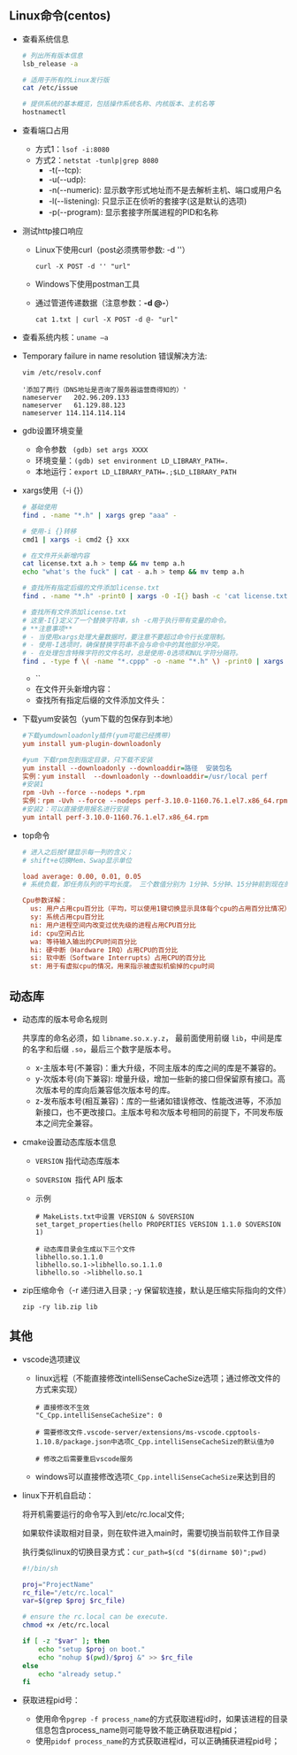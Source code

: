 ## Linux命令(centos)

- 查看系统信息

  ```sh
  # 列出所有版本信息
  lsb_release -a
  
  # 适用于所有的Linux发行版
  cat /etc/issue
  
  # 提供系统的基本概览，包括操作系统名称、内核版本、主机名等
  hostnamectl
  ```

- 查看端口占用
  - 方式1：`lsof -i:8080`
  - 方式2：`netstat -tunlp|grep 8080` 
    - -t(--tcp): 
    - -u(--udp): 
    - -n(--numeric): 显示数字形式地址而不是去解析主机、端口或用户名
    - -l(--listening): 只显示正在侦听的套接字(这是默认的选项)
    - -p(--program):  显示套接字所属进程的PID和名称

- 测试http接口响应

  - Linux下使用curl（post必须携带参数: -d ''）

    `curl -X POST -d '' "url"`

  - Windows下使用postman工具

  - 通过管道传递数据（注意参数：**-d @-**）

    `cat 1.txt | curl -X POST -d @- "url"`
  
- 查看系统内核：`uname –a`

- Temporary failure in name resolution 错误解决方法:

  ```
  vim /etc/resolv.conf
  
  '添加了两行（DNS地址是咨询了服务器运营商得知的）'
  nameserver   202.96.209.133
  nameserver   61.129.88.123
  nameserver 114.114.114.114
  ```

- gdb设置环境变量
  - 命令参数 ` (gdb) set args XXXX`
  - 环境变量：`(gdb) set environment LD_LIBRARY_PATH=.`
  - 本地运行：`export LD_LIBRARY_PATH=.;$LD_LIBRARY_PATH`
  
- xargs使用（-i {}）

  ```sh
  # 基础使用
  find . -name "*.h" | xargs grep "aaa" -
  
  # 使用-i {}转移
  cmd1 | xargs -i cmd2 {} xxx
  
  # 在文件开头新增内容
  cat license.txt a.h > temp && mv temp a.h
  echo "what's the fuck" | cat - a.h > temp && mv temp a.h
  
  # 查找所有指定后缀的文件添加license.txt
  find . -name "*.h" -print0 | xargs -0 -I{} bash -c 'cat license.txt {} > {}.tmp && mv {}.tmp {}'
  
  # 查找所有文件添加license.txt
  # 这里-I{}定义了一个替换字符串，sh -c用于执行带有变量的命令。
  # **注意事项**
  # - 当使用xargs处理大量数据时，要注意不要超过命令行长度限制。
  # - 使用-I选项时，确保替换字符串不会与命令中的其他部分冲突。
  # - 在处理包含特殊字符的文件名时，总是使用-0选项和NUL字符分隔符。
  find . -type f \( -name "*.cppp" -o -name "*.h" \) -print0 | xargs -0 -I{} bash -c 'cat license.txt {} > {}.tmp && mv {}.tmp {}'
  ```
  
  
  
  - ``
  - 在文件开头新增内容：
  - 查找所有指定后缀的文件添加文件头：
  
- 下载yum安装包（yum下载的包保存到本地）

  ```ini
  #下载yumdownloadonly插件(yum可能已经携带)
  yum install yum-plugin-downloadonly
  
  #yum 下载rpm包到指定目录，只下载不安装
  yum install --downloadonly --downloaddir=路径  安装包名
  实例：yum install  --downloadonly --downloaddir=/usr/local perf
  #安装1
  rpm -Uvh --force --nodeps *.rpm
  实例：rpm -Uvh --force --nodeps perf-3.10.0-1160.76.1.el7.x86_64.rpm
  #安装2：可以直接使用报名进行安装
  yum intall perf-3.10.0-1160.76.1.el7.x86_64.rpm
  ```

- top命令 

  ```ini
  # 进入之后按f键显示每一列的含义；
  # shift+e切换Mem、Swap显示单位
  
  load average: 0.00, 0.01, 0.05 
  # 系统负载，即任务队列的平均长度。 三个数值分别为 1分钟、5分钟、15分钟前到现在的平均值。
  
  Cpu参数详解：
  	us: 用户占用cpu百分比（平均，可以使用1键切换显示具体每个cpu的占用百分比情况）
  	sy: 系统占用cpu百分比
  	ni: 用户进程空间内改变过优先级的进程占用CPU百分比
  	id: cpu空闲占比
  	wa: 等待输入输出的CPU时间百分比
  	hi: 硬中断（Hardware IRQ）占用CPU的百分比
  	si: 软中断（Software Interrupts）占用CPU的百分比
  	st: 用于有虚拟cpu的情况，用来指示被虚拟机偷掉的cpu时间
  ```

  [top命令解释参考]: https://blog.csdn.net/xujiamin0022016/article/details/89072116

  

## 动态库

- 动态库的版本号命名规则

  共享库的命名必须，如 `libname.so.x.y.z`， 最前面使用前缀 `lib`，中间是库的名字和后缀 `.so`，最后三个数字是版本号。

  - x-主版本号(不兼容)：重大升级，不同主版本的库之间的库是不兼容的。
  - y-次版本号(向下兼容): 增量升级，增加一些新的接口但保留原有接口。高次版本号的库向后兼容低次版本号的库。
  - z-发布版本号(相互兼容)：库的一些诸如错误修改、性能改进等，不添加新接口，也不更改接口。主版本号和次版本号相同的前提下，不同发布版本之间完全兼容。

- cmake设置动态库版本信息

  - `VERSION` 指代动态库版本

  - `SOVERSION `指代 API 版本

  - 示例

    ```
    # MakeLists.txt中设置 VERSION & SOVERSION
    set_target_properties(hello PROPERTIES VERSION 1.1.0 SOVERSION 1)
    
    # 动态库目录会生成以下三个文件
    libhello.so.1.1.0
    libhello.so.1->libhello.so.1.1.0
    libhello.so ->libhello.so.1
    ```

- zip压缩命令（-r 递归进入目录 ; -y 保留软连接，默认是压缩实际指向的文件）

  `zip -ry lib.zip lib`

## 其他

- vscode选项建议

  - linux远程（不能直接修改intelliSenseCacheSize选项；通过修改文件的方式来实现）

    ```
    # 直接修改不生效
    "C_Cpp.intelliSenseCacheSize": 0
    
    # 需要修改文件.vscode-server/extensions/ms-vscode.cpptools-1.10.8/package.json中选项C_Cpp.intelliSenseCacheSize的默认值为0
    
    # 修改之后需要重启vscode服务
    ```

  - windows可以直接修改选项`C_Cpp.intelliSenseCacheSize`来达到目的

- linux下开机自启动：

  将开机需要运行的命令写入到/etc/rc.local文件;

  如果软件读取相对目录，则在软件进入main时，需要切换当前软件工作目录

  执行类似linux的切换目录方式：`cur_path=$(cd "$(dirname $0)";pwd)`

  ```sh
  #!/bin/sh
  
  proj="ProjectName"
  rc_file="/etc/rc.local"
  var=$(grep $proj $rc_file)
  
  # ensure the rc.local can be execute.
  chmod +x /etc/rc.local
  
  if [ -z "$var" ]; then
      echo "setup $proj on boot."
      echo "nohup $(pwd)/$proj &" >> $rc_file
  else
      echo "already setup."
  fi
  ```

  

- 获取进程pid号：

  - 使用命令`pgrep -f process_name`的方式获取进程id时，如果该进程的目录信息包含process_name则可能导致不能正确获取进程pid；
  - 使用`pidof process_name`的方式获取进程id，可以正确捕获进程pid号；